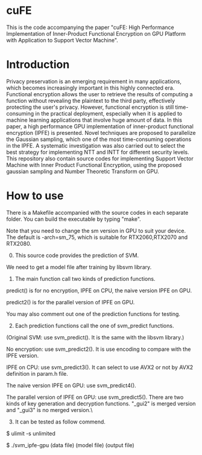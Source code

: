 # cuFE
This is the code accompanying the paper "cuFE: High Performance Implementation of Inner-Product Functional Encryption on GPU Platform with Application to Support Vector Machine". 

# Introduction
Privacy preservation is an emerging requirement in many applications, which becomes increasingly important in this highly connected era. Functional encryption allows the user to retrieve the results of computing a function without revealing the plaintext to the third party, effectively protecting the user's privacy. However, functional encryption is still time-consuming in the practical deployment, especially when it is applied to machine learning applications that involve huge amount of data. In this paper, a high performance GPU implementation of inner-product functional encryption (IPFE) is presented. Novel techniques are proposed to parallelize the Gaussian sampling, which one of the most time-consuming operations in the IPFE. A systematic investigation was also carried out to select the best strategy for implementing NTT and INTT for different security levels. This repository also contain source codes for implementing Support Vector Machine with Inner Product Functional Encryption, using the proposed gaussian sampling and Number Theoretic Transform on GPU.

# How to use
There is a Makefile accompanied with the source codes in each separate folder. You can build the executable by typing "make".

Note that you need to change the sm version in GPU to suit your device. The default is -arch=sm_75, which is suitable for RTX2060,RTX2070 and RTX2080.

0) This source code provides the prediction of SVM.

We need to get a model file after training by libsvm library.

1) The main function call two kinds of prediction functions.

predict() is for no encryption, IPFE on CPU, the naive version IPFE on GPU.

predict2() is for the parallel version of IPFE on GPU.

You may also comment out one of the prediction functions for testing.

2) Each prediction functions call the one of svm_predict functions.

(Original SVM: use svm_predict(). It is the same with the libsvm library.)

No encryption: use svm_predict2(). It is use encoding to compare with the IPFE version.

IPFE on CPU: use svm_predict3(). It can select to use AVX2 or not by AVX2 definition in param.h file.

The naive version IPFE on GPU: use svm_predict4(). 

The parallel version of IPFE on GPU: use svm_predict5(). There are two kinds of key generation and decryption functions. "_gui2" is merged version and "_gui3" is no merged version.\\

3) It can be tested as follow commend.

$ ulimit -s unlimited

$ ./svm_ipfe-gpu (data file) (model file) (output file)
